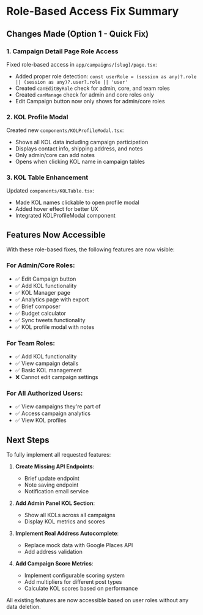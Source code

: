 # Role-Based Access Fix Summary

## Changes Made (Option 1 - Quick Fix)

### 1. **Campaign Detail Page Role Access**
Fixed role-based access in `app/campaigns/[slug]/page.tsx`:
- Added proper role detection: `const userRole = (session as any)?.role || (session as any)?.user?.role || 'user'`
- Created `canEditByRole` check for admin, core, and team roles
- Created `canManage` check for admin and core roles only
- Edit Campaign button now only shows for admin/core roles

### 2. **KOL Profile Modal**
Created new `components/KOLProfileModal.tsx`:
- Shows all KOL data including campaign participation
- Displays contact info, shipping address, and notes
- Only admin/core can add notes
- Opens when clicking KOL name in campaign tables

### 3. **KOL Table Enhancement**
Updated `components/KOLTable.tsx`:
- Made KOL names clickable to open profile modal
- Added hover effect for better UX
- Integrated KOLProfileModal component

## Features Now Accessible

With these role-based fixes, the following features are now visible:

### For Admin/Core Roles:
- ✅ Edit Campaign button
- ✅ Add KOL functionality
- ✅ KOL Manager page
- ✅ Analytics page with export
- ✅ Brief composer
- ✅ Budget calculator
- ✅ Sync tweets functionality
- ✅ KOL profile modal with notes

### For Team Roles:
- ✅ Add KOL functionality
- ✅ View campaign details
- ✅ Basic KOL management
- ❌ Cannot edit campaign settings

### For All Authorized Users:
- ✅ View campaigns they're part of
- ✅ Access campaign analytics
- ✅ View KOL profiles

## Next Steps

To fully implement all requested features:

1. **Create Missing API Endpoints**:
   - Brief update endpoint
   - Note saving endpoint
   - Notification email service

2. **Add Admin Panel KOL Section**:
   - Show all KOLs across all campaigns
   - Display KOL metrics and scores

3. **Implement Real Address Autocomplete**:
   - Replace mock data with Google Places API
   - Add address validation

4. **Add Campaign Score Metrics**:
   - Implement configurable scoring system
   - Add multipliers for different post types
   - Calculate KOL scores based on performance

All existing features are now accessible based on user roles without any data deletion. 